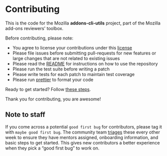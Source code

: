 # Contributing

This is the code for the Mozilla **addons-cli-utils** project, part of the Mozilla add-ons reviewers' toolbox.

Before contributing, please note:

- You agree to license your contributions under this [license](./LICENSE.txt)
- Please file issues before submitting pull-requests for new features or large changes that are not related to existing issues
- Please read the [README](./README.md) for instructions on how to use the repository
- Please run the test suite before writing a patch
- Please write tests for each patch to maintain test coverage
- Please run [prettier][] to format your code

Ready to get started? Follow [these steps].

Thank you for contributing, you are awesome!

## Note to staff

If you come across a potential `good first bug` for contributors, please tag it with `maybe good first bug`. The community team [triages] these every other week to ensure they have mentors assigned, onboarding information, and basic steps to get started. This gives new contributors a better experience when they pick a “good first bug” to work on.

[these steps]: https://wiki.mozilla.org/Add-ons/Contribute/Code
[triages]: https://wiki.mozilla.org/Add-ons/Contribute/Goodfirstbugs_triage
[prettier]: https://github.com/mozilla/addons-cli-utils/blob/master/README.md#Prettier
